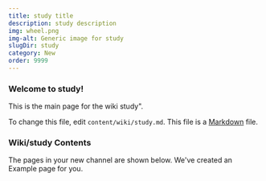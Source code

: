 ```yaml
---
title: study title
description: study description
img: wheel.png
img-alt: Generic image for study 
slugDir: study
category: New
order: 9999
---
```

### Welcome to study!
This is the main
page for the wiki study".

To change this file, edit <code>content/wiki/study.md</code>.
This file is a [Markdown](https://www.markdownguide.org/basic-syntax) file.

### Wiki/study Contents
The pages in your new channel are shown below.
We've created an Example page for you.

